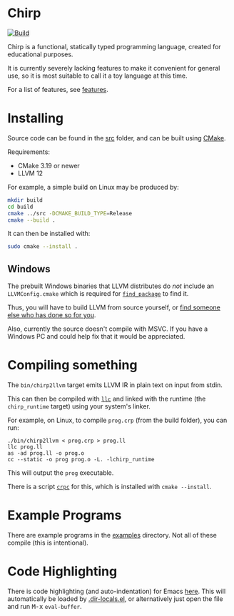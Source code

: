 # Chirp

[![Build](https://github.com/eutro/Chirp/actions/workflows/build.yml/badge.svg)](https://github.com/eutro/Chirp/actions/workflows/build.yml)

Chirp is a functional, statically typed programming language, created for educational purposes.

It is currently severely lacking features to make it convenient for general use,
so it is most suitable to call it a toy language at this time.

For a list of features, see [features](features.md).

# Installing

Source code can be found in the [src](./src) folder,
and can be built using [CMake](https://cmake.org/).

Requirements:

- CMake 3.19 or newer
- LLVM 12

For example, a simple build on Linux may be produced by:
```bash
mkdir build
cd build
cmake ../src -DCMAKE_BUILD_TYPE=Release
cmake --build .
```

It can then be installed with:
```bash
sudo cmake --install .
```

## Windows

The prebuilt Windows binaries that LLVM distributes do _not_
include an `LLVMConfig.cmake` which is required for
[`find_package`](https://cmake.org/cmake/help/latest/command/find_package.html)
to find it.

Thus, you will have to build LLVM from source yourself, or
[find someone else who has done so for you](https://github.com/vovkos/llvm-package-windows).

Also, currently the source doesn't compile with MSVC. If you have a
Windows PC and could help fix that it would be appreciated.

# Compiling something

The `bin/chirp2llvm` target emits LLVM IR in plain text on input from stdin.

This can then be compiled with [`llc`](https://llvm.org/docs/CommandGuide/llc.html)
and linked with the runtime (the `chirp_runtime` target) using your system's linker.

For example, on Linux, to compile `prog.crp` (from the build folder),
you can run:

```shell
./bin/chirp2llvm < prog.crp > prog.ll
llc prog.ll
as -ad prog.ll -o prog.o
cc --static -o prog prog.o -L. -lchirp_runtime
```

This will output the `prog` executable.

There is a script [`crpc`](./scripts/crpc) for this,
which is installed with `cmake --install`.

# Example Programs

There are example programs in the [examples](./examples) directory.
Not all of these compile (this is intentional).

# Code Highlighting

There is code highlighting (and auto-indentation) for Emacs [here](./emacs/chirp-mode.el).
This will automatically be loaded by [.dir-locals.el](.dir-locals.el),
or alternatively just open the file and run <kbd>M-x</kbd> `eval-buffer`.
